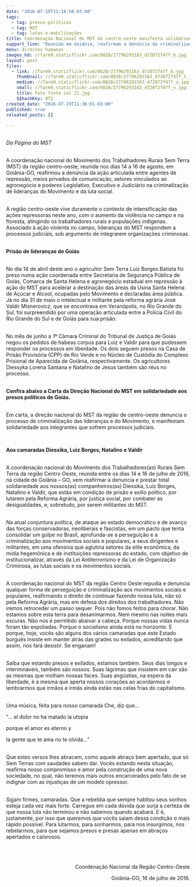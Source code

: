 ```yaml
---
date: "2016-07-19T11:18:50-03:00"
tags:
  - tag: presos-políticos
  - tag: MST
  - tag: lutas-e-mobilizações
title: Coordenação Nacional do MST do centro-oeste manifesta solidariedade aos presos políticos do Movimento
support_line: "Reunida em Goiânia, reafirmam a denúncia da criminalização de lideranças populares da região e do Movimento na luta pela terra."
menu: direitos humanos
images_hd: //farm9.staticflickr.com/8820/27796293163_d72072f47f_b.jpg
layout: post
files:
  - link: //farm9.staticflickr.com/8820/27796293163_d72072f47f_b.jpg
    thumbnail: //farm9.staticflickr.com/8820/27796293163_d72072f47f_t.jpg
    medium: //farm9.staticflickr.com/8820/27796293163_d72072f47f_z.jpg
    small: //farm9.staticflickr.com/8820/27796293163_d72072f47f_n.jpg
    title: Foto fonte sul 21.jpg
    $$hashKey: 0T2
created_date: "2016-07-19T11:36:01-03:00"
published: true
releated_posts: []

---
```

<p class="p1"><br />
<em>Da P&aacute;gina do MST&nbsp;</em></p>

<p class="p1"><br />
<span class="s1">A coordena&ccedil;&atilde;o nacional do Movimento dos Trabalhadores Rurais Sem Terra (MST) da regi&atilde;o centro-oeste, reunida nos dias 14 a 16 de agosto, em Goi&acirc;nia-GO, reafirmou a den&uacute;ncia da a&ccedil;&atilde;o articulada entre agentes de repress&atilde;o, meios privados de comunica&ccedil;&atilde;o, setores vinculados ao agroneg&oacute;cio e poderes Legislativo, Executivo e Judici&aacute;rio na criminaliza&ccedil;&atilde;o de lideran&ccedil;as do Movimento e da luta social.</span></p>

<p class="p1"><br />
<span class="s1">A regi&atilde;o centro-oeste vive duramente o contexto de intensifica&ccedil;&atilde;o das a&ccedil;&otilde;es repressoras neste ano, com o aumento da viol&ecirc;ncia no campo e na floresta, atingindo os trabalhadores rurais e popula&ccedil;&otilde;es ind&iacute;genas. Associado &agrave; a&ccedil;&atilde;o violenta no campo, lideran&ccedil;as do MST respondem a processos judiciais, sob argumento de integrarem organiza&ccedil;&otilde;es criminosas. </span></p>

<p class="p1"><br />
<span class="s1"><b>Pris&atilde;o de lideran&ccedil;as de Goi&aacute;s</b></span></p>

<p class="p1"><br />
<span class="s1">No dia 14 de abril deste ano o agricultor Sem Terra Luiz Borges Batista foi preso numa a&ccedil;&atilde;o coordenada entre Secretaria de Seguran&ccedil;a P&uacute;blica de Goi&aacute;s, Comarca de Santa Helena e agroneg&oacute;cio estadual em repress&atilde;o &agrave; a&ccedil;&atilde;o do MST para acelerar a destina&ccedil;&atilde;o das &aacute;reas da Usina Santa Helena de A&ccedil;&uacute;car e &Aacute;lcool, ocupadas pelo Movimento e declaradas &aacute;rea p&uacute;blica. J&aacute; no dia 31 de maio o intelectual e militante pela reforma agr&aacute;ria Jos&eacute; Valdir Misnerovicz, que se encontrava em Veran&oacute;polis, no Rio Grande do Sul, foi surpreendido por uma opera&ccedil;&atilde;o articulada entre a Pol&iacute;cia Civil do Rio Grande do Sul e de Goi&aacute;s para sua pris&atilde;o. </span></p>

<p class="p1"><br />
<span class="s1">No m&ecirc;s de junho a 1&ordf; C&acirc;mara Criminal do Tribunal de Justi&ccedil;a de Goi&aacute;s negou os pedidos de habeas corpus para Luiz e Valdir para que pudessem responder os processos em liberdade. Os dois seguem presos na Casa de Pris&atilde;o Provis&oacute;ria (CPP) de Rio Verde e no N&uacute;cleo de Cust&oacute;dia do Complexo Prisional de Aparecida de Goi&acirc;nia, respectivamente. Os agricultores Diessyka Lorena Santana e Natalino de Jesus tamb&eacute;m s&atilde;o r&eacute;us no processo.</span></p>

<p class="p1"><br />
<span class="s1"><b>Confira abaixo a Carta da Dire&ccedil;&atilde;o Nacional do MST em solidariedade aos presos pol&iacute;ticos de Goi&aacute;s.</b></span></p>

<p class="p1"><br />
<span class="s1">Em carta, a dire&ccedil;&atilde;o nacional do MST da regi&atilde;o de centro-oeste denuncia o processo de criminaliza&ccedil;&atilde;o das lideran&ccedil;as e do Movimento, e manifestam solidariedade aos integrantes que sofrem processos judiciais.</span></p>

<p class="p1">&nbsp;</p>

<p class="p2"><span class="s1"><b>Aos camaradas Diessika, Luiz Borges, Natalino e Valdir</b></span></p>

<p class="p2"><br />
<span class="s1">A coordena&ccedil;&atilde;o nacional do Movimento dos Trabalhadores(as) Rurais Sem Terra da regi&atilde;o Centro Oeste, reunida entre os dias 14 e 16 de julho de 2016, na cidade de Goi&acirc;nia &ndash; GO, vem reafirmar a denuncia e prestar total solidariedade aos nossos(as) companheiros(as) Diessika, Luiz Borges, Natalino e Valdir, que est&atilde;o em condi&ccedil;&atilde;o de pris&atilde;o e ex&iacute;lio pol&iacute;tico, por lutarem pela Reforma Agr&aacute;ria, por justi&ccedil;a social, por combater as desigualdades, e, sobretudo, por serem militantes do MST.</span></p>

<p class="p2"><br />
<span class="s1">Na atual conjuntura pol&iacute;tica, de ataque ao estado democr&aacute;tico e de avan&ccedil;o das for&ccedil;as conservadoras, neoliberais e fascistas, em um pacto que tenta consolidar um golpe no Brasil, aprofunda-se a persegui&ccedil;&atilde;o e a criminaliza&ccedil;&atilde;o aos movimentos sociais e populares, a seus dirigentes e militantes, em uma ofensiva que aglutina setores da elite econ&ocirc;mica, da m&iacute;dia hegem&ocirc;nica e de institui&ccedil;&otilde;es repressoras do estado, com objetivo de institucionalizar, atrav&eacute;s da Lei Antiterrorismo e da Lei de Organiza&ccedil;&atilde;o Criminosa, as lutas sociais e os movimentos sociais.</span></p>

<p class="p2"><br />
<span class="s1">A coordena&ccedil;&atilde;o nacional do MST da regi&atilde;o Centro Oeste repudia e denuncia qualquer forma de persegui&ccedil;&atilde;o e criminaliza&ccedil;&atilde;o aos movimentos sociais e populares, reafirmando o direito de continuar fazendo nossa luta, n&atilde;o s&oacute; pela Reforma Agr&aacute;ria, mas em defesa dos direitos dos trabalhadores. N&atilde;o iremos retroceder um passo sequer. Pois n&atilde;o fomos feitos para chorar. N&atilde;o estamos sobre esta terra para desanimarmos. Nem mesmo nas noites mais escuras. N&atilde;o nos &eacute; permitido abaixar a cabe&ccedil;a. Porque nossas vidas nunca foram t&atilde;o espoliadas. Porque o socialismo ainda est&aacute; no horizonte. E porque, hoje, voc&ecirc;s s&atilde;o alguns dos v&aacute;rios camaradas que este Estado burgu&ecirc;s insiste em manter atr&aacute;s das grades ou exilados, acreditando que assim, nos far&aacute; desistir. Se enganam!</span></p>

<p class="p2"><br />
<span class="s1">Saiba que estando presos e exilados, estamos tamb&eacute;m. Seus dias longos e intermin&aacute;veis, tamb&eacute;m s&atilde;o nossos. Suas l&aacute;grimas que insistem em cair s&atilde;o as mesmas que molham nossas faces. Suas ang&uacute;stias, na espera da liberdade, &eacute; a mesma que aperta nossos cora&ccedil;&otilde;es ao acordarmos e lembrarmos que irm&atilde;os e irm&atilde;s ainda est&atilde;o nas celas frias do capitalismo.</span></p>

<p class="p2"><br />
<span class="s1">Uma m&uacute;sica, feita para nosso camarada Che, diz que...</span></p>

<p class="p3"><span class="s1">&ldquo;... el dolor no ha matado la utopia</span></p>

<p class="p3"><span class="s1">porque el amor es eterno y</span></p>

<p class="p3"><span class="s1">la gente que te ama no te olvida...&rdquo;</span></p>

<p class="p3"><br />
<span class="s1">Que estes versos lhes abracem, como aquele abra&ccedil;o bem apertado, que s&oacute; Sem Terras com saudades sabem dar. Voc&ecirc;s estando nesta situa&ccedil;&atilde;o, reafirma nosso compromisso e amor pela constru&ccedil;&atilde;o de uma nova sociedade, no qual, n&atilde;o teremos mais outros encarcerados pelo fato de se indignar com as injusti&ccedil;as de um modelo opressor.</span></p>

<p class="p3"><br />
<span class="s1">Sigam firmes, camaradas. Que a rebeldia que sempre habitou seus sonhos esteja cada vez mais forte. Carregue em cada d&uacute;vida que surja a certeza de que nossa luta n&atilde;o terminou e n&atilde;o sabemos quando acabar&aacute;. E &eacute;, justamente, por isso que queremos que voc&ecirc;s saiam dessa condi&ccedil;&atilde;o o mais r&aacute;pido poss&iacute;vel. Para lutarmos, para sonharmos, para nos insurgimos, nos rebelarmos, para que sejamos presos e presas apenas em abra&ccedil;os apertados e calorosos.</span></p>

<p class="p3" style="text-align: right;"><br />
<br />
<br />
<span class="s1">Coordena&ccedil;&atilde;o Nacional da Regi&atilde;o Centro-Oeste</span></p>

<p class="p4" style="text-align: right;"><span class="s1">Goi&acirc;nia-GO, 16 de julho de 2016.</span></p>
